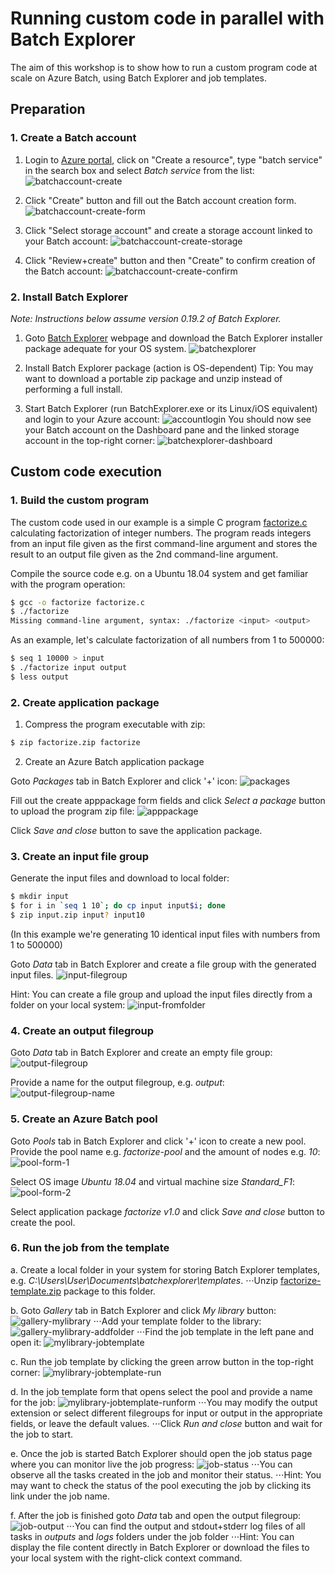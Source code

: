 # Running custom code in parallel with Batch Explorer
The aim of this workshop is to show how to run a custom program code at scale on Azure Batch, using Batch Explorer and job templates.

## Preparation
### 1. Create a Batch account
1. Login to [Azure portal](https://portal.azure.com), click on "Create a resource", type "batch service" in the search box and select *Batch service* from the list:
![batchaccount-create](screenshots/batchaccount-create.png)

2. Click "Create" button and fill out the Batch account creation form.
![batchaccount-create-form](screenshots/batchaccount-create-form.png)

3. Click "Select storage account" and create a storage account linked to your Batch account:
![batchaccount-create-storage](screenshots/batchaccount-create-storage.png)

4. Click "Review+create" button and then "Create" to confirm creation of the Batch account:
![batchaccount-create-confirm](screenshots/batchaccount-create-confirm.png)

### 2. Install Batch Explorer
*Note: Instructions below assume version 0.19.2 of Batch Explorer.*

1. Goto [Batch Explorer](https://azure.github.io/BatchExplorer/) webpage and download the Batch Explorer installer package adequate for your OS system.
![batchexplorer](screenshots/batchexplorer.png)

2. Install Batch Explorer package (action is OS-dependent)
Tip: You may want to download a portable zip package and unzip instead of performing a full install.

3. Start Batch Explorer (run BatchExplorer.exe or its Linux/iOS equivalent) and login to your Azure account:
![accountlogin](screenshots/accountlogin.png)
You should now see your Batch account on the Dashboard pane and the linked storage account in the top-right corner:
![batchexplorer-dashboard](screenshots/batchexplorer-dashboard.png)

## Custom code execution
### 1. Build the custom program
The custom code used in our example is a simple C program [factorize.c](factorize.c) calculating factorization of integer numbers. 
The program reads integers from an input file given as the first command-line argument and stores the result to an output file given as the 2nd command-line argument.

Compile the source code e.g. on a Ubuntu 18.04 system and get familiar with the program operation:
```bash
$ gcc -o factorize factorize.c
$ ./factorize
Missing command-line argument, syntax: ./factorize <input> <output>
```
As an example, let's calculate factorization of all numbers from 1 to 500000:
```bash
$ seq 1 10000 > input
$ ./factorize input output
$ less output
```
### 2. Create application package
1. Compress the program executable with zip:
```bash
$ zip factorize.zip factorize
```

2. Create an Azure Batch application package

Goto *Packages* tab in Batch Explorer and click '+' icon:
![packages](screenshots/batchexplorer-packages.png)

Fill out the create apppackage form fields and click *Select a package* button to upload the program zip file:
![apppackage](screenshots/batchexplorer-apppackage.png)

Click *Save and close* button to save the application package. 

### 3. Create an input file group

Generate the input files and download to local folder:
```bash
$ mkdir input
$ for i in `seq 1 10`; do cp input input$i; done
$ zip input.zip input? input10
```
(In this example we're generating 10 identical input files with numbers from 1 to 500000)

Goto *Data* tab in Batch Explorer and create a file group with the generated input files.
![input-filegroup](screenshots/input-filegroup.png)

Hint: You can create a file group and upload the input files directly from a folder on your local system:
![input-fromfolder](screenshots/input-filegroup-fromfolder.png)

### 4. Create an output filegroup 
Goto *Data* tab in Batch Explorer and create an empty file group:
![output-filegroup](screenshots/output-filegroup.png)

Provide a name for the output filegroup, e.g. *output*:
![output-filegroup-name](screenshots/output-filegroup-name.png)

### 5. Create an Azure Batch pool
Goto *Pools* tab in Batch Explorer and click '+' icon to create a new pool. 
Provide the pool name e.g. *factorize-pool* and the amount of nodes e.g. *10*:
![pool-form-1](screenshots/pool-form-1.png)

Select OS image *Ubuntu 18.04* and virtual machine size *Standard_F1*:
![pool-form-2](screenshots/pool-form-2.png)

Select application package *factorize v1.0* and click *Save and close* button to create the pool.

### 6. Run the job from the template
a. Create a local folder in your system for storing Batch Explorer templates, e.g. *C:\Users\User\Documents\batchexplorer\templates*. ⋅⋅⋅Unzip [factorize-template.zip](factorize-template.zip) package to this folder.

b. Goto *Gallery* tab in Batch Explorer and click *My library* button: 
![gallery-mylibrary](screenshots/gallery-mylibrary.png)
⋅⋅⋅Add your template folder to the library:
![gallery-mylibrary-addfolder](screenshots/gallery-mylibrary-addfolder.png)
⋅⋅⋅Find the job template in the left pane and open it:
![mylibrary-jobtemplate](screenshots/mylibrary-jobtemplate.png)

c. Run the job template by clicking the green arrow button in the top-right corner:
![mylibrary-jobtemplate-run](screenshots/mylibrary-jobtemplate-run.png)

d. In the job template form that opens select the pool and provide a name for the job:
![mylibrary-jobtemplate-runform](screenshots/mylibrary-jobtemplate-runform.png)
⋅⋅⋅You may modify the output extension or select different filegroups for input or output in the appropriate fields, or leave the default values. 
⋅⋅⋅Click *Run and close* button and wait for the job to start.

e. Once the job is started Batch Explorer should open the job status page where you can monitor live the job progress:
![job-status](screenshots/job-status.png)
⋅⋅⋅You can observe all the tasks created in the job and monitor their status.
⋅⋅⋅Hint: You may want to check the status of the pool executing the job by clicking its link under the job name.

f. After the job is finished goto *Data* tab and open the output filegroup:
![job-output](screenshots/job-output.png)
⋅⋅⋅You can find the output and stdout+stderr log files of all tasks in *outputs* and *logs* folders under the job folder 
⋅⋅⋅Hint: You can display the file content directly in Batch Explorer or download the files to your local system with the right-click context command.
